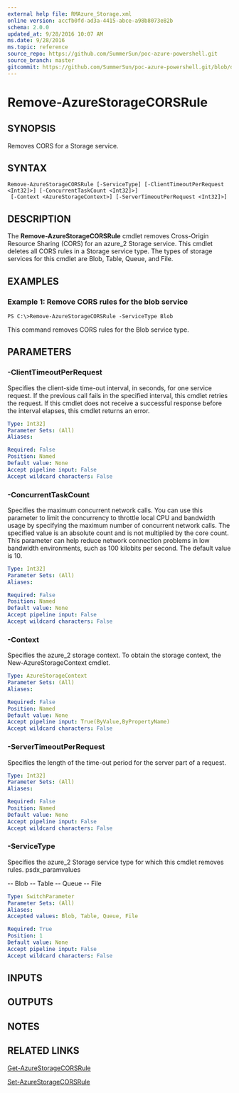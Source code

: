 ```yaml
---
external help file: RMAzure_Storage.xml
online version: accfb0fd-ad3a-4415-abce-a98b8073e82b
schema: 2.0.0
updated_at: 9/28/2016 10:07 AM
ms.date: 9/28/2016
ms.topic: reference
source_repo: https://github.com/SummerSun/poc-azure-powershell.git
source_branch: master
gitcommit: https://github.com/SummerSun/poc-azure-powershell.git/blob/d8e0dffd31e2c18c8974bff2988471f35271ce83/azureps-cmdlets-docs/Storage/v1.0/Remove-AzureStorageCORSRule.md
---
```


# Remove-AzureStorageCORSRule
## SYNOPSIS
Removes CORS for a Storage service.

## SYNTAX

```
Remove-AzureStorageCORSRule [-ServiceType] [-ClientTimeoutPerRequest <Int32]>] [-ConcurrentTaskCount <Int32]>]
 [-Context <AzureStorageContext>] [-ServerTimeoutPerRequest <Int32]>]
```

## DESCRIPTION
The **Remove-AzureStorageCORSRule** cmdlet removes Cross-Origin Resource Sharing (CORS) for an azure_2 Storage service.
This cmdlet deletes all CORS rules in a Storage service type.
The types of storage services for this cmdlet are Blob, Table, Queue, and File.

## EXAMPLES

### Example 1: Remove CORS rules for the blob service
```
PS C:\>Remove-AzureStorageCORSRule -ServiceType Blob
```

This command removes CORS rules for the Blob service type.

## PARAMETERS

### -ClientTimeoutPerRequest
Specifies the client-side time-out interval, in seconds, for one service request.
If the previous call fails in the specified interval, this cmdlet retries the request.
If this cmdlet does not receive a successful response before the interval elapses, this cmdlet returns an error.

```yaml
Type: Int32]
Parameter Sets: (All)
Aliases: 

Required: False
Position: Named
Default value: None
Accept pipeline input: False
Accept wildcard characters: False
```

### -ConcurrentTaskCount
Specifies the maximum concurrent network calls.
You can use this parameter to limit the concurrency to throttle local CPU and bandwidth usage by specifying the maximum number of concurrent network calls.
The specified value is an absolute count and is not multiplied by the core count.
This parameter can help reduce network connection problems in low bandwidth environments, such as 100 kilobits per second.
The default value is 10.

```yaml
Type: Int32]
Parameter Sets: (All)
Aliases: 

Required: False
Position: Named
Default value: None
Accept pipeline input: False
Accept wildcard characters: False
```

### -Context
Specifies the azure_2 storage context.
To obtain the storage context, the New-AzureStorageContext cmdlet.

```yaml
Type: AzureStorageContext
Parameter Sets: (All)
Aliases: 

Required: False
Position: Named
Default value: None
Accept pipeline input: True(ByValue,ByPropertyName)
Accept wildcard characters: False
```

### -ServerTimeoutPerRequest
Specifies the length of the time-out period for the server part of a request.

```yaml
Type: Int32]
Parameter Sets: (All)
Aliases: 

Required: False
Position: Named
Default value: None
Accept pipeline input: False
Accept wildcard characters: False
```

### -ServiceType
Specifies the azure_2 Storage service type for which this cmdlet removes rules.
psdx_paramvalues

-- Blob 
-- Table 
-- Queue 
-- File

```yaml
Type: SwitchParameter
Parameter Sets: (All)
Aliases: 
Accepted values: Blob, Table, Queue, File

Required: True
Position: 1
Default value: None
Accept pipeline input: False
Accept wildcard characters: False
```

## INPUTS

## OUTPUTS

## NOTES

## RELATED LINKS

[Get-AzureStorageCORSRule](accfb0fd-ad3a-4415-abce-a98b8073e82b)

[Set-AzureStorageCORSRule](fd109b34-042a-4157-b0c1-2cbf29894b52)

